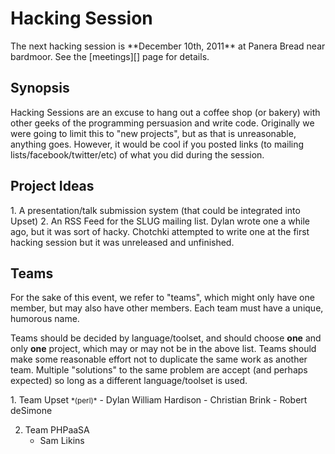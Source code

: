 <a name="hacking-session"></a>
Hacking Session
===============

<div class="block">
The next hacking session is **December 10th, 2011** at Panera Bread near
bardmoor. See the [meetings][] page for details.
</div>


<a name="synopsis"></a>
Synopsis
--------

<div class="block">
Hacking Sessions are an excuse to hang out a coffee shop (or bakery)
with other geeks of the programming persuasion and write code.
Originally we were going to limit this to "new projects", but as that is
unreasonable, anything goes. However, it would be cool if you posted
links (to mailing lists/facebook/twitter/etc) of what you did during the
session.
</div>


<a name="ideas"></a>
Project Ideas
-------------

<div class="block">
1.  A presentation/talk submission system (that could be integrated into
    Upset)
2.  An RSS Feed for the SLUG mailing list. Dylan wrote one a while ago,
    but it was sort of hacky. Chotchki attempted to write one at the
    first hacking session but it was unreleased and unfinished.
</div>


<a name="teams"></a>
Teams
-----

<div class="block">
For the sake of this event, we refer to "teams", which might only have
one member, but may also have other members. Each team must have a
unique, humorous name.

Teams should be decided by language/toolset, and should choose **one**
and only **one** project, which may or may not be in the above list.
Teams should make some reasonable effort not to duplicate the same work
as another team. Multiple "solutions" to the same problem are accept
(and perhaps expected) so long as a different language/toolset is used.
</div>
<div class="block">
1.  Team Upset <small>*(perl)*</small>
    -   Dylan William Hardison
    -   Christian Brink
    -   Robert deSimone

2.  Team PHPaaSA
    -   Sam Likins
</div>

  [meetings]: /pages/meetings.html
